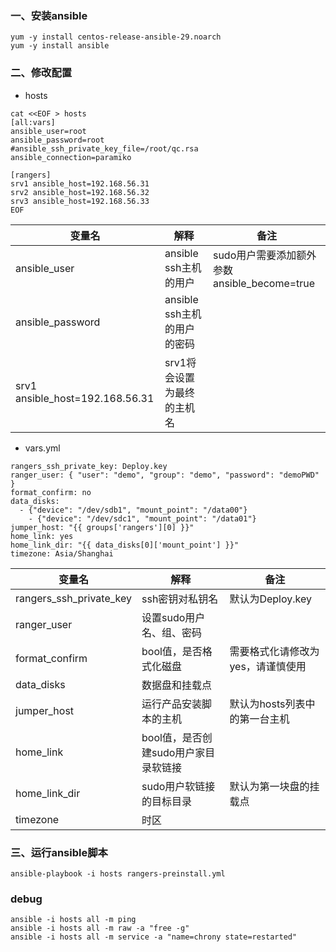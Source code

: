 ### 一、安装ansible
```
yum -y install centos-release-ansible-29.noarch
yum -y install ansible
```



### 二、修改配置
- hosts
```
cat <<EOF > hosts
[all:vars]
ansible_user=root
ansible_password=root
#ansible_ssh_private_key_file=/root/qc.rsa
ansible_connection=paramiko

[rangers]
srv1 ansible_host=192.168.56.31
srv2 ansible_host=192.168.56.32
srv3 ansible_host=192.168.56.33
EOF
```
变量名 | 解释 | 备注
---|---|---
ansible_user | ansible ssh主机的用户 | sudo用户需要添加额外参数ansible_become=true
ansible_password | ansible ssh主机的用户的密码 |
srv1 ansible_host=192.168.56.31 | srv1将会设置为最终的主机名 |


- vars.yml
```
rangers_ssh_private_key: Deploy.key
ranger_user: { "user": "demo", "group": "demo", "password": "demoPWD" }
format_confirm: no
data_disks:
  - {"device": "/dev/sdb1", "mount_point": "/data00"}
    - {"device": "/dev/sdc1", "mount_point": "/data01"}
jumper_host: "{{ groups['rangers'][0] }}"
home_link: yes
home_link_dir: "{{ data_disks[0]['mount_point'] }}"
timezone: Asia/Shanghai
```
变量名 | 解释 | 备注
---|---|---
rangers_ssh_private_key | ssh密钥对私钥名 | 默认为Deploy.key
ranger_user | 设置sudo用户名、组、密码 |
format_confirm | bool值，是否格式化磁盘 | 需要格式化请修改为yes，请谨慎使用
data_disks | 数据盘和挂载点 |
jumper_host | 运行产品安装脚本的主机 | 默认为hosts列表中的第一台主机
home_link | bool值，是否创建sudo用户家目录软链接 |
home_link_dir | sudo用户软链接的目标目录 | 默认为第一块盘的挂载点
timezone | 时区 |



### 三、运行ansible脚本
```
ansible-playbook -i hosts rangers-preinstall.yml
```



### debug
```
ansible -i hosts all -m ping
ansible -i hosts all -m raw -a "free -g"
ansible -i hosts all -m service -a "name=chrony state=restarted"
```
